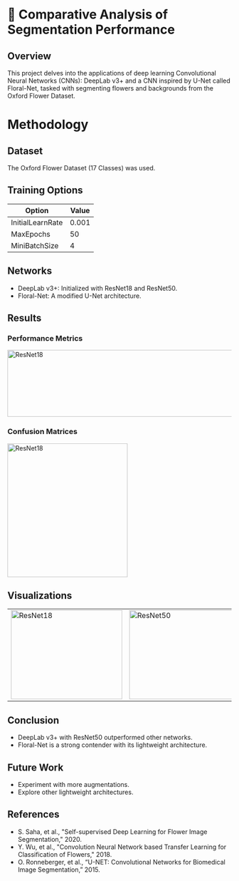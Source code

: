 # 🌸 Comparative Analysis of Segmentation Performance

## Overview
This project delves into the applications of deep learning Convolutional Neural Networks (CNNs): DeepLab v3+ and a CNN inspired by U-Net called Floral-Net, 
tasked with segmenting flowers and backgrounds from the Oxford Flower Dataset.

# Methodology

## Dataset
The Oxford Flower Dataset (17 Classes) was used.

## Training Options
| Option          | Value  |
|-----------------|--------|
| InitialLearnRate| 0.001  |
| MaxEpochs       | 50     |
| MiniBatchSize   | 4      |

## Networks
- DeepLab v3+: Initialized with ResNet18 and ResNet50.
- Floral-Net: A modified U-Net architecture.

## Results

### Performance Metrics
<img src="https://github.com/chboey/FloralNet/assets/103494565/f9a4ebde-a172-4fbb-8e38-6edd76b033a1" alt="ResNet18" width="750" height="150">

### Confusion Matrices
 <img src="https://github.com/chboey/FloralNet/assets/103494565/5119eb2b-12f6-412c-bb82-1a82ebefca46" alt="ResNet18" width="270" height="300">

## Visualizations
<table>
  <tr>
    <td>
      <img src="https://github.com/chboey/FloralNet/assets/103494565/d876a24b-069e-4eec-930e-59ac446c4af3" alt="ResNet18" width="250" height="200">
    </td>
    <td>
      <img src="https://github.com/chboey/FloralNet/assets/103494565/924d634c-51bd-48e9-a846-0769df94dd69" alt="ResNet50" width="250" height="200">
    </td>
    <td>
      <img src="https://github.com/chboey/FloralNet/assets/103494565/caf88d1d-c783-4669-a1fe-5edf6ce5836f" alt="Floral-Net" width="250" height="200">
    </td>
  </tr>
</table>




## Conclusion
- DeepLab v3+ with ResNet50 outperformed other networks.
- Floral-Net is a strong contender with its lightweight architecture.

## Future Work
- Experiment with more augmentations.
- Explore other lightweight architectures.

## References
- S. Saha, et al., "Self-supervised Deep Learning for Flower Image Segmentation," 2020.
- Y. Wu, et al., "Convolution Neural Network based Transfer Learning for Classification of Flowers," 2018.
- O. Ronneberger, et al., “U-NET: Convolutional Networks for Biomedical Image Segmentation,” 2015.
